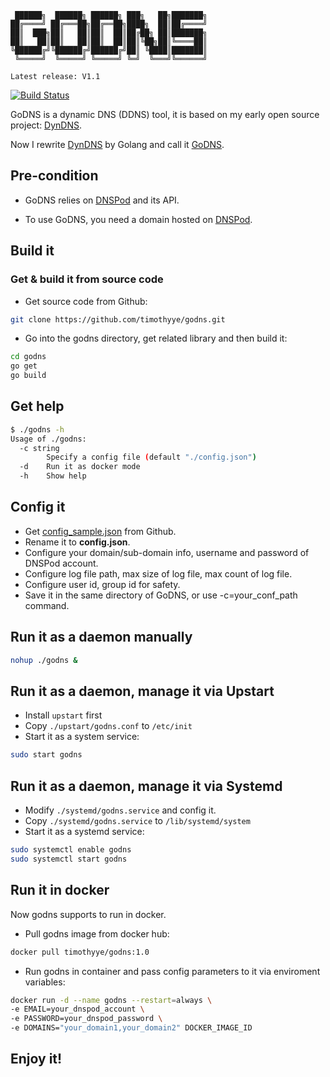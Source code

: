 ```text
 ██████╗  ██████╗ ██████╗ ███╗   ██╗███████╗
██╔════╝ ██╔═══██╗██╔══██╗████╗  ██║██╔════╝
██║  ███╗██║   ██║██║  ██║██╔██╗ ██║███████╗
██║   ██║██║   ██║██║  ██║██║╚██╗██║╚════██║
╚██████╔╝╚██████╔╝██████╔╝██║ ╚████║███████║
 ╚═════╝  ╚═════╝ ╚═════╝ ╚═╝  ╚═══╝╚══════╝

Latest release: V1.1
 ```

[![Build Status](https://travis-ci.org/TimothyYe/godns.svg?branch=master)](https://travis-ci.org/TimothyYe/godns)

GoDNS is a dynamic DNS (DDNS) tool, it is based on my early open source project: [DynDNS](https://github.com/TimothyYe/DynDNS). 

Now I rewrite [DynDNS](https://github.com/TimothyYe/DynDNS) by Golang and call it [GoDNS](https://github.com/TimothyYe/godns).

## Pre-condition

* GoDNS relies on [DNSPod](http://dnspod.cn) and its API. 

* To use GoDNS, you need a domain hosted on [DNSPod](http://dnspod.cn).

## Build it

### Get & build it from source code

* Get source code from Github:

```bash
git clone https://github.com/timothyye/godns.git
```
* Go into the godns directory, get related library and then build it:

```bash
cd godns
go get
go build
```

## Get help

```bash
$ ./godns -h
Usage of ./godns:
  -c string
        Specify a config file (default "./config.json")
  -d    Run it as docker mode
  -h    Show help
```

## Config it

* Get [config_sample.json](https://github.com/timothyye/godns/blob/master/config_sample.json) from Github.
* Rename it to **config.json**.
* Configure your domain/sub-domain info, username and password of DNSPod account.
* Configure log file path, max size of log file, max count of log file.
* Configure user id, group id for safety.
* Save it in the same directory of GoDNS, or use -c=your_conf_path command.

## Run it as a daemon manually

```bash
nohup ./godns &
```

## Run it as a daemon, manage it via Upstart

* Install `upstart` first
* Copy `./upstart/godns.conf` to `/etc/init`
* Start it as a system service:

```bash
sudo start godns
```

## Run it as a daemon, manage it via Systemd

* Modify `./systemd/godns.service` and config it.
* Copy `./systemd/godns.service` to `/lib/systemd/system`
* Start it as a systemd service:

```bash
sudo systemctl enable godns
sudo systemctl start godns
```

## Run it in docker

Now godns supports to run in docker.

* Pull godns image from docker hub:
```bash
docker pull timothyye/godns:1.0
```

* Run godns in container and pass config parameters to it via enviroment variables:

```bash
docker run -d --name godns --restart=always \
-e EMAIL=your_dnspod_account \
-e PASSWORD=your_dnspod_password \
-e DOMAINS="your_domain1,your_domain2" DOCKER_IMAGE_ID                                                                                              
```



## Enjoy it!
